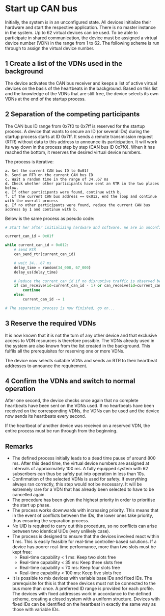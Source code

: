 Start up CAN bus
===

Initially, the system is in an unconfigured state. All devices initialize their hardware and start the respective application. There is no master instance in the system. Up to 62 virtual devices can be used. To be able to participate in shared communication, the device must be assigned a virtual device number (VDN) in the range from 1 to 62. The following scheme is run through to assign the virtual device number.

1 Create a list of the VDNs used in the background
---
The device activates the CAN bus receiver and keeps a list of active virtual devices on the basis of the heartbeats in the background. Based on this list and the knowledge of the VDNs that are still free, the device selects its own VDNs at the end of the startup process.

2 Separation of the competing participants
---
The CAN bus ID range from 0x7f0 to 0x7ff is reserved for the startup process. A device that wants to secure an ID (or several IDs) during the startup process starts at ID 0x7ff. It sends a remote transmission request (RTR) without data to this address to announce its participation. It will work its way down in the process step by step (CAN bus ID 0x7f0). When it has reached the bottom, it reserves the desired virtual device numbers.

The process is iterative:

    a. Set the current CAN bus ID to 0x01f
    b. Send an RTR on the current CAN bus ID
    c. Wait a random time in the range of 34..67 ms
    d. Check whether other participants have sent an RTR in the two places below. 
    e. If other participants were found, continue with b.
    f. If the current CAN bus address == 0x012, end the loop and continue with the overall process
    g. If no other participants were found, reduce the current CAN bus address by 1 and continue with b.

Below is the same process as pseudo code:
```python
# Start her after initializing hardware and software. We are in unconfigured state. 

current_can_id = 0x01f

while current_can_id > 0x012:
    # send RTR
    can_send_rtr(current_can_id)

    # wait 34...67 ms
    delay_time = random(34_000, 67_000)
    delay_us(delay_time)

    # Reduce the current_can_id if no disruptive traffic is observed below
    if can_receive(id=current_can_id - 1) or can_receive(id=current_can_id - 2):
        continue
    else:
        current_can_id -= 1

# The separation process is now finished, go on...
```

3 Reserve the required VDNs
---
It is now known that it is not the turn of any other device and that exclusive access to VDN resources is therefore possible. The VDNs already used in the system are also known from the list created in the background. This fulfils all the prerequisites for reserving one or more VDNs.

The device now selects suitable VDNs and sends an RTR to their heartbeat addresses to announce the requirement.

4 Confirm the VDNs and switch to normal operation
---
After one second, the device checks once again that no complete heartbeats have been sent on the VDNs used. If no heartbeats have been received on the corresponding VDNs, the VDNs can be used and the device now sends its heartbeats every second.

If the heartbeat of another device was received on a reserved VDN, the entire process must be run through from the beginning.

Remarks
---
- The defined process initially leads to a dead time pause of around 800 ms. After this dead time, the virtual device numbers are assigned at intervals of approximately 100 ms. A fully equipped system with 62 subscribers can thus be safely put into operation in less than 10s.
- Confirmation of the selected VDNs is used for safety. If everything always ran correctly, this step would not be necessary. It will be extremely rare for a VDN that has already been selected to have to be cancelled again.
- The procedure has been given the highest priority in order to prioritise the start up phase.
- The process works downwards with increasing priority. This means that in the event of conflicts between the IDs, the lower ones take priority, thus ensuring the separation process.
- No UID is required to carry out this procedure, so no conflicts can arise between two identical UIDs (very unlikely case).
- The process is designed to ensure that the devices involved react within 1 ms. This is easily feasible for real-time controller-based solutions. If a device has poorer real-time performance, more than two slots must be kept free:
  - Real-time capability < 1 ms: Keep two slots free
  - Real-time capability < 35 ms: Keep three slots free
  - Real-time capability < 70 ms: Keep four slots free
  - Real-time capability < 100 ms: Keep five slots free
- It is possible to mix devices with variable base IDs and fixed IDs. The prerequisite for this is that these devices must not be connected to the bus more than once. A preferred ID range is provided for each profile. The devices with fixed addresses work in accordance to the defined scheme, creating a closed system with a uniform structure. Devices with fixed IDs can be identified on the heartbeat in exactly the same way as those with variable IDs.
